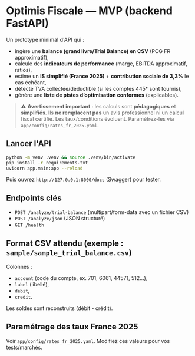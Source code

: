 # Optimis Fiscale — MVP (backend FastAPI)

Un prototype minimal d'API qui : 
- ingère une **balance (grand livre/Trial Balance) en CSV** (PCG FR approximatif),
- calcule des **indicateurs de performance** (marge, EBITDA approximatif, ratios),
- estime un **IS simplifié (France 2025)** + **contribution sociale de 3,3%** le cas échéant,
- détecte TVA collectée/déductible (si les comptes 445* sont fournis),
- génère une **liste de pistes d’optimisation conformes** (explicables).

> ⚠️ **Avertissement important** : les calculs sont **pédagogiques** et **simplifiés**. Ils **ne remplacent pas** un avis professionnel ni un calcul fiscal certifié. Les taux/conditions évoluent. Paramétrez-les via `app/config/rates_fr_2025.yaml`.

## Lancer l'API

```bash
python -m venv .venv && source .venv/bin/activate
pip install -r requirements.txt
uvicorn app.main:app --reload
```

Puis ouvrez `http://127.0.0.1:8000/docs` (Swagger) pour tester.

## Endpoints clés

- `POST /analyze/trial-balance` (multipart/form-data avec un fichier CSV)
- `POST /analyze/json` (JSON structuré)
- `GET /health`

## Format CSV attendu (exemple : `sample/sample_trial_balance.csv`)

Colonnes : 
- `account` (code du compte, ex. 701, 6061, 44571, 512…), 
- `label` (libellé), 
- `debit`, 
- `credit`.

Les soldes sont reconstruits (débit - crédit).

## Paramétrage des taux France 2025

Voir `app/config/rates_fr_2025.yaml`. Modifiez ces valeurs pour vos tests/marchés.
